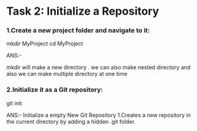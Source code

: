 # Task 2: Initialize a Repository

### 1.Create a new project folder and navigate to it:
mkdir MyProject
cd MyProject

ANS:-

mkdir will make a new directory . we can also make nested directory and also we can make multiple directory at one time 

### 2.Initialize it as a Git repository:
git init

ANS:-
Initialize a empty New Git Repository
1.Creates a new repository in the current directory by adding a hidden .git folder.